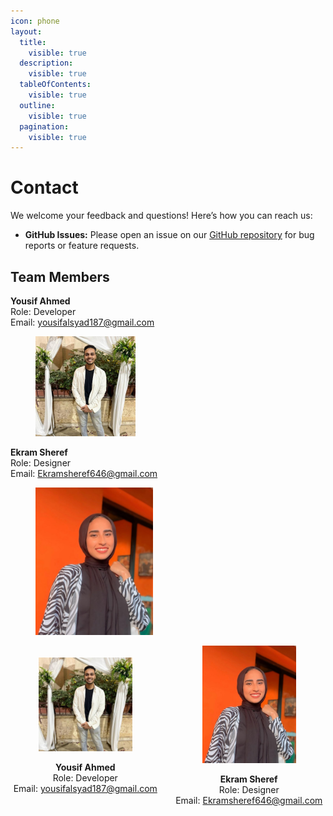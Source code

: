 ```yaml
---
icon: phone
layout:
  title:
    visible: true
  description:
    visible: true
  tableOfContents:
    visible: true
  outline:
    visible: true
  pagination:
    visible: true
---
```


# Contact

We welcome your feedback and questions! Here’s how you can reach us:

* **GitHub Issues:** Please open an issue on our [GitHub repository](https://github.com/ZooTa/Department-Specialization-for-Students/issues) for bug reports or feature requests.

## Team Members

**Yousif Ahmed**\
Role: Developer\
Email: [yousifalsyad187@gmail.com](mailto:yousifalsyad187@gmail.com)

<div align="left"><figure><img src="../.gitbook/assets/yousif.jpg" alt="" width="160"><figcaption></figcaption></figure></div>

**Ekram Sheref**\
Role: Designer\
Email: [Ekramsheref646@gmail.com](mailto:Ekramsheref646@gmail.com)

<div align="left" data-full-width="false"><figure><img src="../.gitbook/assets/Ekram Sheref.jpg" alt="Ekram Sheref photo" width="188"><figcaption></figcaption></figure></div>


<div style="display: flex; justify-content: space-around; align-items: center;">

  <div style="margin-right: 20px; text-align: center;">
    <img src="../.gitbook/assets/yousif.jpg" alt="Yousif Ahmed photo" width="150">
    <p><strong>Yousif Ahmed</strong><br>Role: Developer<br>Email: <a href="mailto:yousifalsyad187@gmail.com">yousifalsyad187@gmail.com</a></p>
  </div>

  <div style="text-align: center;">
    <img src="../.gitbook/assets/Ekram Sheref.jpg" alt="Ekram Sheref photo" width="150">
    <p><strong>Ekram Sheref</strong><br>Role: Designer<br>Email: <a href="mailto:Ekramsheref646@gmail.com">Ekramsheref646@gmail.com</a></p>
  </div>

</div>
